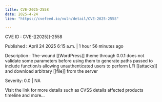 ```yaml
---
title: CVE-2025-2558
date: 2025-4-24
lien: "https://cvefeed.io/vuln/detail/CVE-2025-2558"

---
```


CVE ID : CVE-[[2025]]-2558

Published :  April 24
2025
6:15 a.m. | 1 hour
56 minutes ago

Description : The-wound  [[WordPress]] theme through 0.0.1 does not validate some parameters before using them to generate paths passed to include function/s
allowing unauthenticated users to perform LFI  [[attacks]] and download arbitrary  [[file]] from the server

Severity: 0.0 | NA

Visit the link for more details
such as CVSS details
affected products
timeline
and more...
